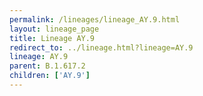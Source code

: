 ```yaml
---
permalink: /lineages/lineage_AY.9.html
layout: lineage_page
title: Lineage AY.9
redirect_to: ../lineage.html?lineage=AY.9
lineage: AY.9
parent: B.1.617.2
children: ['AY.9']
---
```

